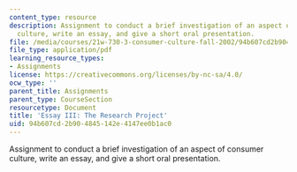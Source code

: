 ```yaml
---
content_type: resource
description: Assignment to conduct a brief investigation of an aspect of consumer
  culture, write an essay, and give a short oral presentation.
file: /media/courses/21w-730-3-consumer-culture-fall-2002/94b607cd2b904845142e4147ee0b1ac0_essay_iii.pdf
file_type: application/pdf
learning_resource_types:
- Assignments
license: https://creativecommons.org/licenses/by-nc-sa/4.0/
ocw_type: ''
parent_title: Assignments
parent_type: CourseSection
resourcetype: Document
title: 'Essay III: The Research Project'
uid: 94b607cd-2b90-4845-142e-4147ee0b1ac0
---
```

Assignment to conduct a brief investigation of an aspect of consumer culture, write an essay, and give a short oral presentation.